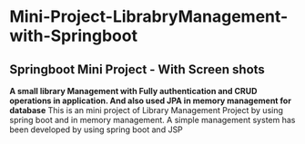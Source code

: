 # Mini-Project-LibrabryManagement-with-Springboot
<h2>Springboot Mini Project -  With Screen shots</h2>

<strong> A small library Management with Fully authentication and CRUD operations in application. And also used JPA in memory
management for database</strong>
This is an mini project of Library Management Project by using spring boot and in memory management. A simple management system has been developed by using spring boot and JSP
